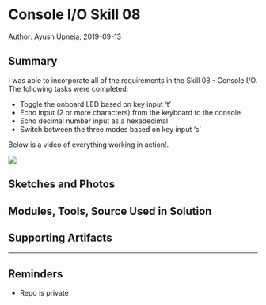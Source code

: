 #  Console I/O Skill 08

Author: Ayush Upneja, 2019-09-13

## Summary

I was able to incorporate all of the requirements in the Skill 08 - Console I/O.
The following tasks were completed:

- Toggle the onboard LED based on key input ‘t’
- Echo input (2 or more characters) from the keyboard to the console
- Echo decimal number input as a hexadecimal
- Switch between the three modes based on key input ‘s’

Below is a video of everything working in action!.

<a href="https://www.youtube.com/watch?v=163p40JXTOc" target="_blank"><img src=" http://img.youtube.com/vi/163p40JXTOc.jpg"
/></a>



## Sketches and Photos


## Modules, Tools, Source Used in Solution


## Supporting Artifacts


-----

## Reminders
- Repo is private

